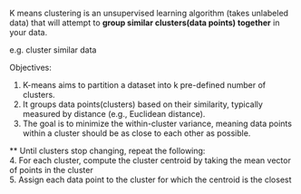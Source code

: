 K means clustering is an unsupervised learning algorithm (takes unlabeled data) that will attempt to **group similar clusters(data points) together** in your data.

e.g. cluster similar data

Objectives:

1. K-means aims to partition a dataset into k pre-defined number of clusters.
2. It groups data points(clusters) based on their similarity, typically measured by distance (e.g., Euclidean distance).
3. The goal is to minimize the within-cluster variance, meaning data points within a cluster should be as close to each other as possible.

\*\* Until clusters stop changing, repeat the following:<br>
  4. For each cluster, compute the cluster centroid by taking the mean vector of points in the cluster<br>
  5. Assign each data point to the cluster for which the centroid is the closest

